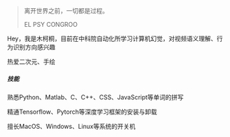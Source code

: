 > 离开世界之前，一切都是过程。
>
> EL PSY CONGROO

Hey，我是木柯桐，目前在中科院自动化所学习计算机幻觉，对视频语义理解、行为识别方向感兴趣

热爱二次元、手绘

##### 技能

熟悉Python、Matlab、C、C++、CSS、JavaScript等单词的拼写

精通Tensorflow、Pytorch等深度学习框架的安装与卸载

擅长MacOS、Windows、Linux等系统的开关机

<br>